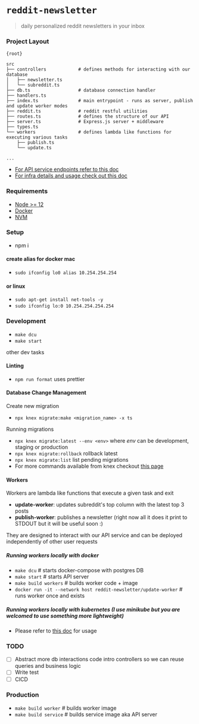 # `reddit-newsletter`

> daily personalized reddit newsletters in your inbox

### Project Layout

```
{root}

src
├── controllers            # defines methods for interacting with our database
│   ├── newsletter.ts
│   └── subreddit.ts
├── db.ts                  # database connection handler
├── handlers.ts
├── index.ts               # main entrypoint - runs as server, publish and update worker modes
├── reddit.ts              # reddit restful utilities
├── routes.ts              # defines the structure of our API
├── server.ts              # Express.js server + middleware
├── types.ts
└── workers                # defines lambda like functions for executing various tasks
    ├── publish.ts
    └── update.ts

...
```

- [For API service endpoints refer to this doc](./API.md)
- [For infra details and usage check out this doc](./k8s/README.md)

### Requirements

- [Node >= 12](https://nodejs.org/en/download/)
- [Docker](https://docs.docker.com/get-docker/)
- [NVM](https://github.com/nvm-sh/nvm)

### Setup

- npm i

#### create alias for docker mac

- `sudo ifconfig lo0 alias 10.254.254.254`

#### or linux

- `sudo apt-get install net-tools -y`
- `sudo ifconfig lo:0 10.254.254.254.254`

### Development

- `make dcu`
- `make start`

other dev tasks

#### Linting

- `npm run format` uses prettier

#### Database Change Management

Create new migration

- `npx knex migrate:make <migration_name> -x ts`

Running migrations

- `npx knex migrate:latest --env <env>` where _env_ can be development, staging or production
- `npx knex migrate:rollback` rollback latest
- `npx knex migrate:list` list pending migrations
- For more commands available from knex checkout [this page](https://knexjs.org/#Migrations)

#### Workers

Workers are lambda like functions that execute a given task and exit

- **update-worker**: updates subreddit's top column with the latest top 3 posts
- **publish-worker**: publishes a newsletter (right now all it does it print to STDOUT but it will be useful soon :)

They are designed to interact with our API service and can be deployed independently of other user requests

##### Running workers locally with docker

- `make dcu` # starts docker-compose with postgres DB
- `make start` # starts API server
- `make build workers` # builds worker code + image
- `docker run -it --network host reddit-newsletter/update-worker` # runs worker once and exists

##### Running workers locally with kubernetes (I use minikube but you are welcomed to use something more lightweight)

- Please refer to [this doc](./k8s/README.md) for usage

### TODO

- [ ] Abstract more db interactions code intro controllers so we can reuse queries and business logic
- [ ] Write test
- [ ] CICD

### Production

- `make build worker` # builds worker image
- `make build service` # builds service image aka API server
